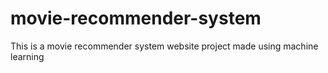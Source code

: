 # movie-recommender-system
This is a movie recommender system website project made using machine learning
